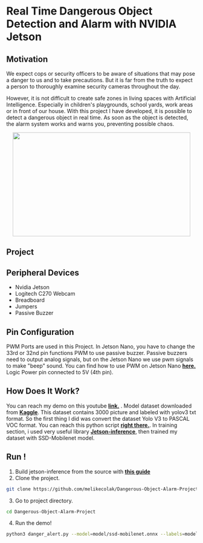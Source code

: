 # Real Time Dangerous Object Detection and Alarm with NVIDIA Jetson

## Motivation
We expect cops or security officers to be aware of situations that may pose a danger to us and to take precautions. But it is far from the truth to expect a person to thoroughly examine security cameras throughout the day.

However, it is not difficult to create safe zones in living spaces with Artificial Intelligence. Especially in children's playgrounds, school yards, work areas or in front of our house. With this project I have developed, it is possible to detect a dangerous object in real time. As soon as the object is detected, the alarm system works and warns you, preventing possible chaos.
<p align= "center">
<img src="https://user-images.githubusercontent.com/73293751/128674807-f6defe21-cae5-4212-9634-cb0a56c4deda.jpeg" width="470" height="275">
</p>
 
## Project

## Peripheral Devices
- Nvidia Jetson 
- Logitech C270 Webcam
- Breadboard
- Jumpers
- Passive Buzzer

## Pin Configuration
PWM Ports are used in this Project. In Jetson Nano, you have to change the 33rd or 32nd pin functions PWM to use passive buzzer. Passive buzzers need to output analog signals, but on the Jetson Nano we use pwm signals to make "beep" sound. You can find how to use PWM on Jetson Nano **[here.](https://forums.developer.nvidia.com/t/how-do-i-use-pwm-on-jetson-nano/72595/7)** Logic Power pin connected to 5V (4th pin).

## How Does It Work?
You can reach my demo on this youtube **[link.](https://youtu.be/qKqjXZwpTS4)** . Model dataset downloaded from **[Kaggle](https://www.kaggle.com/atulyakumar98/gundetection)**. This dataset contains 3000 picture and labeled with yolov3 txt format. So the first thing I did was convert the dataset Yolo V3 to PASCAL VOC format. You can reach this python script **[right there.](https://github.com/melikecolak/Dangerous-Object-Alarm-Project/blob/main/txt-to-xml.py)**. 
In training section, i used very useful library  **[Jetson-inference](https://github.com/dusty-nv/jetson-inference)**, then trained my dataset with SSD-Mobilenet model.

## Run !
1. Build jetson-inference from the source with  **[this guide](https://github.com/dusty-nv/jetson-inference/blob/master/docs/building-repo-2.md)**
2. Clone the project.
``` bash
git clone https://github.com/melikecolak/Dangerous-Object-Alarm-Project.git
```
3. Go to project directory.
``` bash
cd Dangerous-Object-Alarm-Project
```
4. Run the demo!
``` bash
python3 danger_alert.py --model=model/ssd-mobilenet.onnx --labels=model/labels.txt --input-blob=input_0 --output-cvg=scores --output-bbox=boxes v4l2:///dev/video0
```

